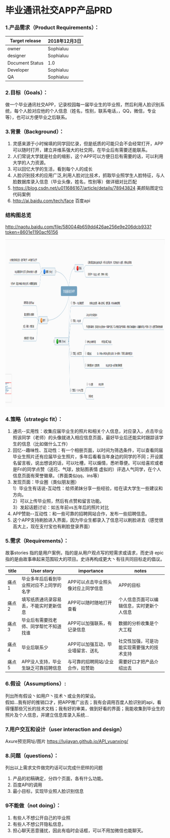 #  毕业通讯社交APP产品PRD
### 1.产品需求（Product Requirements）：

Target release | 2018年12月3日
---|---
owner | Sophialuu
designer | Sophialuu
Document Status|1.0
Developer| Sophialuu
QA| Sophialuu

### 2.目标（Goals）：

做一个毕业通讯社交APP，记录校园每一届毕业生的毕业照，然后利用人脸识别系统，每个人脸对应他的个人信息（姓名，性别，联系电话，，QQ，微信，专业等），也可以方便毕业之后联系。

### 3.背景（Background）：

 1. 灵感来源于小时候填的同学回忆录，但是纸质的可能只会不会经常打开，APP可以随时打开，建立并维系强大的社交网，在毕业后有需要还能联系。
 2. 人们常说大学就是社会的缩影，这个APP可以方便日后有需要的话，可以利用大学的人力资源。
 3. 可以回忆大学的生活，看到每个人的成长
 4. 人脸识别技术的应用广泛,利用人脸对比技术，抓取毕业照学生人脸特征，与人脸数据库录入信息（毕业头像，姓名，性别等）做详细对比匹配
 5. https://blog.csdn.net/u011686167/article/details/78943824 美颜贴图定位代码案例
 6. http://ai.baidu.com/tech/face 百度api

### 结构图总览
http://naotu.baidu.com/file/580044b659dd426ae256e9e206dcb933?token=8601e1190acf6156

<img border="0" src="/images/思维导图.png" alt="Pulpit rock" width="604" height="528">


### 4.策略（strategic fit）：

1. 通讯--实用性：收集应届毕业生的照片和相关个人信息，对应录入，点击毕业照该同学（老师）的头像就进入相应信息页面，最好毕业后还能实时跟踪该学生的信息（比如做什么工作）
2. 回忆--趣味性、互动性：有一个相册页面，以时间为筛选条件，可以查看同届毕业生照片还有应届毕业生照片，多年后看看当年身边的同学的不同；开设匿名留言板，说出想说的话，可以吐槽，可以煽情，悉听尊便。可以给喜欢或者是Fri的同学点赞（送花、气球，放贴图表情 虚拟的）评选人气同学，在个人信息页面有荣誉徽章。（界面类似qq、ins等）
3. 发现页面：毕业圈（类似朋友圈）<br>
1）毕业生有话说-互动性：给师弟妹分享一些经验，给在读大学生一些建议和方向。<br>
2）可以上传毕业照，然后有点赞和留言功能。<br>
3）发起话题讨论：如五年前vs五年后的照片对比
4. APP赞助--互动性：和一些可靠的招聘网站合作，发布一些招聘信息。
5. 这个APP支持刷脸进入界面，因为毕业生都录入了信息可以刷脸进去（感觉很高大上，现在支付宝也有刷脸登录界面）

### 5.需求（Requirements）：

故事stories 指的是用户案例，指的是从用户观点写的短需求或请求，而史诗 epic 指的是由故事串起来范围较大的项目。史诗再构成更大丶有往共同目标走的倡议。<br>

title | User story|importance|notes|
---|---|---|---|
痛点1 | 毕业多年后后看到毕业照对应不上同学的名字| APP可以点击毕业照头像对应上同学信息|APP的目标|
痛点2 | 填写纸质通讯录容易丢，不能实时更新信息| APP可以随时随地打开查看|个人信息页面可以编辑信息，实时更新个人信息|
痛点3 | 毕业后有需要找老师、同学帮忙不知道找谁| APP可以加强联系，有记录信息|数据的分析收集是个大工程|
痛点4 | 毕业后联系少| APP可以加强互动，毕业墙留言、送礼|社交性加强，可是功能实现需要强大的技术支持|
痛点5 | APP没人支持，毕业生缺乏可靠招聘信息|与可靠的招聘网站/企业合作，拉赞助| 需要好口才把产品介绍出去|
### 6.假设（Assumptions）:

列出所有假设丶如用户丶技术丶或业务的架设。<br>
假如...我有好的推销口才，把APP推广出去；我有会调用百度人脸识别的api，看得懂那些冗长的技术文档；我有好的审美，做到好看的界面；我能收集到毕业生的照片及个人信息，并建立信息库录入系统...
### 7.用户交互和设计（user interaction and design）

Axure预览网址/图片
 https://lujiayan.github.io/API_yuanxing/
### 8.问题（questions）：

列出以上需求文件做完旳话可以完成什麽样的问题<br>
 1. 产品的初稿确定，分四个页面，各有什么功能。
 2. 百度API的调用
 3. 最小目标，实现毕业照人脸识别信息
### 9不能做（not doing）：

 1. 有些人不想公开自己的毕业照<br>
 2. 有些人不想公开隐私信息，<br>
 3. 担心聊天恶意骚扰，因此有临时会话框，可以不用加微信也能聊天。<br>









